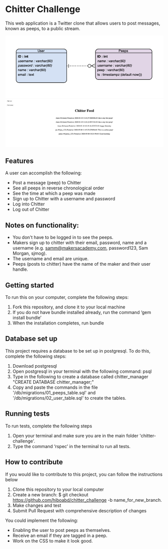 Chitter Challenge
=================

This web application is a Twitter clone that allows users to post messages, known as peeps, to a public stream.

![Entity relationship diagram](images/chitter_erd.png)
![Screenshot of homepage](images/chitter_homepage.png)

## Features

A user can accomplish the following:

  * Post a message (peep) to Chitter
  * See all peeps in reverse chronological order
  * See the time at which a peep was made
  * Sign up to Chitter with a username and password
  * Log into Chitter
  * Log out of Chitter

## Notes on functionality:

  * You don't have to be logged in to see the peeps.
  * Makers sign up to chitter with their email, password, name and a username (e.g. samm@makersacademy.com, password123, Sam Morgan, sjmog).
  * The username and email are unique.
  * Peeps (posts to chitter) have the name of the maker and their user handle.

## Getting started

To run this on your computer, complete the following steps:

  1. Fork this repository, and clone it to your local machine
  2. If you do not have bundle installed already, run the command ‘gem install bundle’
  3. When the installation completes, run bundle


## Database set up
This project requires a database to be set up in postgresql.
To do this, complete the following steps:

  1. Download postgresql
  2. Open postgresql in your terminal with the following command: psql
  3. Type in the following to create a database called chitter_manager "CREATE DATABASE chitter_manager;"
  4. Copy and paste the commands in the file '/db/migrations/01_peeps_table.sql' and '/db/migrations/02_user_table.sql' to create the tables.


## Running tests

To run tests, complete the following steps

  1. Open your terminal and make sure you are in the main folder 'chitter-challenge'.
  2. Type the command ‘rspec’ in the terminal to run all tests.

## How to contribute

If you would like to contribute to this project, you can follow the instructions below

  1. Clone this repository to your local computer
  2. Create a new branch: $ git checkout https://github.com/hiboabd/chitter_challenge -b name_for_new_branch.
  3. Make changes and test
  4. Submit Pull Request with comprehensive description of changes

You could implement the following:

  * Enabling the user to post peeps as themselves.
  * Receive an email if they are tagged in a peep.
  * Work on the CSS to make it look good.
